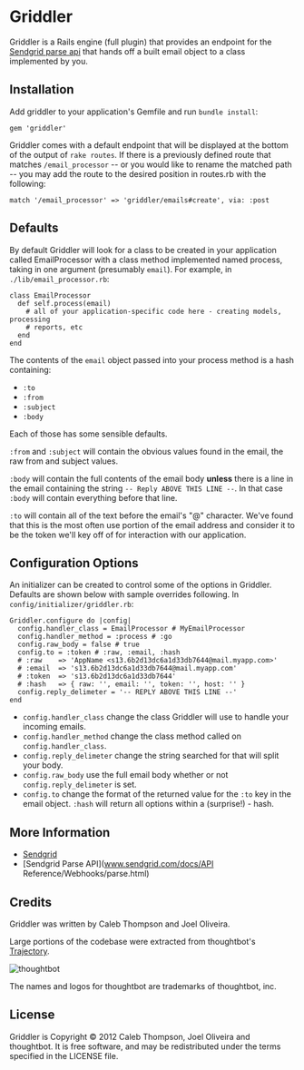 Griddler
========

Griddler is a Rails engine (full plugin) that provides an endpoint for the [Sendgrid parse api](http://sendgrid.com/docs/API%20Reference/Webhooks/parse.html) that hands off a built email object to a class implemented by you.

Installation
------------

Add griddler to your application's Gemfile and run `bundle install`:

```
gem 'griddler'
```

Griddler comes with a default endpoint that will be displayed at the bottom of
the output of `rake routes`. If there is a previously defined route that matches
`/email_processor` -- or you would like to rename the matched path -- you may
add the route to the desired position in routes.rb with the following:

`match '/email_processor' => 'griddler/emails#create', via: :post`

Defaults
--------

By default Griddler will look for a class to be created in your application
called EmailProcessor with a class method implemented named process, taking in
one argument (presumably `email`). For example, in `./lib/email_processor.rb`:

```
class EmailProcessor
  def self.process(email)
    # all of your application-specific code here - creating models, processing
    # reports, etc
  end
end
```

The contents of the `email` object passed into your process method is a hash
containing:

* `:to`
* `:from`
* `:subject`
* `:body`

Each of those has some sensible defaults.

`:from` and `:subject` will contain the obvious values found in the email, the
raw from and subject values.

`:body` will contain the full contents of the email body **unless** there is a
line in the email containing the string `-- Reply ABOVE THIS LINE --`. In that
case `:body` will contain everything before that line.

`:to` will contain all of the text before the email's "@" character. We've found
that this is the most often use portion of the email address and consider it to
be the token we'll key off of for interaction with our application.

Configuration Options
---------------------

An initializer can be created to control some of the options in Griddler.
Defaults are shown below with sample overrides following. In
`config/initializer/griddler.rb`:

```
Griddler.configure do |config|
  config.handler_class = EmailProcessor # MyEmailProcessor
  config.handler_method = :process # :go
  config.raw_body = false # true
  config.to = :token # :raw, :email, :hash
  # :raw    => 'AppName <s13.6b2d13dc6a1d33db7644@mail.myapp.com>'
  # :email  => 's13.6b2d13dc6a1d33db7644@mail.myapp.com'
  # :token  => 's13.6b2d13dc6a1d33db7644'
  # :hash   => { raw: '', email: '', token: '', host: '' }
  config.reply_delimeter = '-- REPLY ABOVE THIS LINE --'
end
```

* `config.handler_class` change the class Griddler will use to handle your
  incoming emails.
* `config.handler_method` change the class method called on
  `config.handler_class`.
* `config.reply_delimeter` change the string searched for that will split your
  body.
* `config.raw_body` use the full email body whether or not
  `config.reply_delimeter` is set.
* `config.to` change the format of the returned value for the `:to` key in the
  email object. `:hash` will return all options within a (surprise!) - hash.

More Information
----------------

* [Sendgrid](http://www.sendgrid.com)
* [Sendgrid Parse API](www.sendgrid.com/docs/API Reference/Webhooks/parse.html)

Credits
-------

Griddler was written by Caleb Thompson and Joel Oliveira.

Large portions of the codebase were extracted from thoughtbot's
[Trajectory](http://www.apptrajectory.com).

![thoughtbot](http://thoughtbot.com/images/tm/logo.png)

The names and logos for thoughtbot are trademarks of thoughtbot, inc.

License
-------

Griddler is Copyright © 2012 Caleb Thompson, Joel Oliveira and thoughtbot. It is
free software, and may be redistributed under the terms specified in the LICENSE
file.

